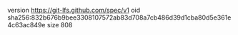 version https://git-lfs.github.com/spec/v1
oid sha256:832b676b9bee3308107572ab83d708a7cb486d39d1cba80d5e361e4c63ac849e
size 808
